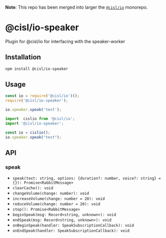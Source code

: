 __Note__: This repo has been merged into larger the [`@cisl/io`](https://github.com/cislrpi/io) monorepo.

# @cisl/io-speaker

Plugin for @cisl/io for interfacing with the speaker-worker

## Installation

```bash
npm install @cisl/io-speaker
```

## Usage

```javascript
const io = require('@cisl/io')();
require('@cisl/io-speaker');

io.speaker.speak('test');
```

```typescript
import  cislio from '@cisl/io';
import '@cisl/io-speaker';

const io = cislio();
io.speaker.speak("test");
```

## API

### speak

* `speak(text: string, options: {duration?: number, voice?: string} = {}): Promise<RabbitMessage>`
* `clearCache(): void`
* `changeVolume(change: number): void`
* `increaseVolume(change: number = 20): void`
* `reduceVolume(change: number = 20): void`
* `stop(): Promise<RabbitMessage>`
* `beginSpeak(msg: Record<string, unknown>): void`
* `endSpeak(msg: Record<string, unknown>): void`
* `onBeginSpeak(handler: SpeakSubscriptionCallback): void`
* `onEndSpeak(handler: SpeakSubscriptionCallback): void`
